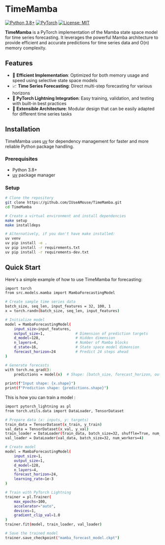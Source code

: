 # TimeMamba

[![Python 3.8+](https://img.shields.io/badge/python-3.8+-blue.svg)](https://www.python.org/downloads/)
[![PyTorch](https://img.shields.io/badge/PyTorch-2.0+-red.svg)](https://pytorch.org/)
[![License: MIT](https://img.shields.io/badge/License-MIT-yellow.svg)](https://opensource.org/licenses/MIT)

**TimeMamba** is a PyTorch implementation of the Mamba state space model for time series forecasting. It leverages the powerful Mamba architecture to provide efficient and accurate predictions for time series data and O(n) memory complexity.

## Features

- 🚀 **Efficient Implementation**: Optimized for both memory usage and speed using selective state space models
- 📈 **Time Series Forecasting**: Direct multi-step forecasting for various horizons
- 🔌 **PyTorch Lightning Integration**: Easy training, validation, and testing with built-in best practices
- 🧩 **Extensible Architecture**: Modular design that can be easily adapted for different time series tasks

## Installation

TimeMamba uses [uv](https://github.com/astral-sh/uv) for dependency management for faster and more reliable Python package handling.

### Prerequisites

- Python 3.8+
- [uv](https://github.com/astral-sh/uv) package manager

### Setup

```bash
# Clone the repository
git clone https://github.com/IUseAMouse/TimeMamba.git
cd TimeMamba

# Create a virtual environment and install dependencies
make setup
make installdeps

# Alternatively, if you don't have make installed:
uv venv
uv pip install -e .
uv pip install -r requirements.txt
uv pip install -r requirements-dev.txt
```

## Quick Start

Here's a simple example of how to use TimeMamba for forecasting:

```bash
import torch
from src.models.mamba import MambaForecastingModel

# Create sample time series data
batch_size, seq_len, input_features = 32, 100, 1
x = torch.randn(batch_size, seq_len, input_features)

# Initialize model
model = MambaForecastingModel(
    input_size=input_features,  
    output_size=1,              # Dimension of prediction targets
    d_model=128,                # Hidden dimension
    n_layers=4,                 # Number of Mamba blocks
    d_state=16,                 # State space model dimension
    forecast_horizon=24         # Predict 24 steps ahead
)

# Generate forecasts
with torch.no_grad():
    predictions = model(x)  # Shape: [batch_size, forecast_horizon, output_size]
    
print(f"Input shape: {x.shape}")
print(f"Prediction shape: {predictions.shape}")
```

This is how you can train a model :

```bash
import pytorch_lightning as pl
from torch.utils.data import DataLoader, TensorDataset

# Prepare data (x: inputs, y: targets)
train_data = TensorDataset(x_train, y_train)
val_data = TensorDataset(x_val, y_val)
train_loader = DataLoader(train_data, batch_size=32, shuffle=True, num_workers=4)
val_loader = DataLoader(val_data, batch_size=32, num_workers=4)

# Create model
model = MambaForecastingModel(
    input_size=1,
    output_size=1,
    d_model=128,
    n_layers=4,
    forecast_horizon=24,
    learning_rate=1e-3
)

# Train with PyTorch Lightning
trainer = pl.Trainer(
    max_epochs=100,
    accelerator="auto",
    devices=1,
    gradient_clip_val=1.0
)
trainer.fit(model, train_loader, val_loader)

# Save the trained model
trainer.save_checkpoint("mamba_forecast_model.ckpt")
```
